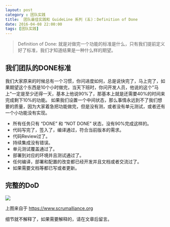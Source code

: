 ```yaml
---
layout: post
category : 团队实践
title:  团队最佳实践和 GuideLine 系列 (五)：Definition of Done
date: 2016-04-08 22:00:00
tags: [团队实践]
---
```


<style >
   .strong-bigger{
       font-size: 18px;
   }
   
    .post
    {
        font-family:
'lucida grande', 'lucida sans unicode', lucida, helvetica, 'Hiragino Sans GB', 'Microsoft YaHei', 'WenQuanYi Micro Hei', sans-serif;
    font-size: 16px;
}
    .post-full h1 {
       background-color: #ccc;
        padding: 5px;
        margin-bottom: 10px;
        font-weight: bolder;
        color: #000;
        line-height: 1.8;
        text-rendering: optimizelegibility;
    }
    
    .post-full h2 {
        color: #333;
        padding: 5px;
        line-height: 1.6;        
        padding-bottom: 5px;
        margin-bottom: 10px;
        font-weight: bolder;
        
    }

     .post-full h3 {
        padding: 5px;
        color: #000;
        border-bottom: dashed 1px #ccc;
        padding-bottom: 5px;
        margin-bottom: 10px;
        font-weight: bolder;
    }
    
    .post-full img {
        border: solid 5px #ccc;
        padding: 5px;
        border-radius: 5px;
        text-align: center;
        max-height: 400px;
    }
</style>

> Definition of Done: 就是对做完一个功能的标准是什么，只有我们提前定义好了标准，我们才知道结果是一种什么样的期望。

## 我们团队的DONE标准

我们大家原来的时候总有一个习惯，你问进度如何，总是说快完了，马上完了，如果期望这个东西是10个小时做完，当天下班时，你问开发人员，他说的这个"马上"一定是至少还得一天，基本上他说90%了，那基本上就是还需要40%的时间来完成剩下10%的功能。
如果我们设置一个中间状态，那么事情永远到不了我们想要的质量，因为大家着急把功能做完，但是没有测，或者没有单元测试，或者还有一个小功能没有实现。

* 所有任务只有 “DONE” 和 “NOT DONE” 状态，没有90%完成这样的。
* 代码写完了，签入了，编译通过，符合当前版本的需求。
* 代码Review过了。
* 持续集成没有错误。
* 单元测试覆盖通过了。
* 部署到对应的环境并且测试通过了。
* 任何编译，部署和配置的改变都已经开发并且文档或者交流过了。
* 如果需要文档等都已写或者更新。

## 完整的DoD

<img class="img-responsive" src="http://7xpzem.com1.z0.glb.clouddn.com/DoD.png"/>

上图来自于 https://www.scrumalliance.org

细节就不解释了，如果需要解释的，请在文章后留言。
